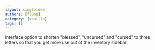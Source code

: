 ```yaml
---
layout: singleidea
authors: [flump]
category: [vanilla]
tags: []
---
```

Interface option to shorten "blessed", "uncursed" and "cursed" to three letters so that you get more use out of the inventory sidebar.
